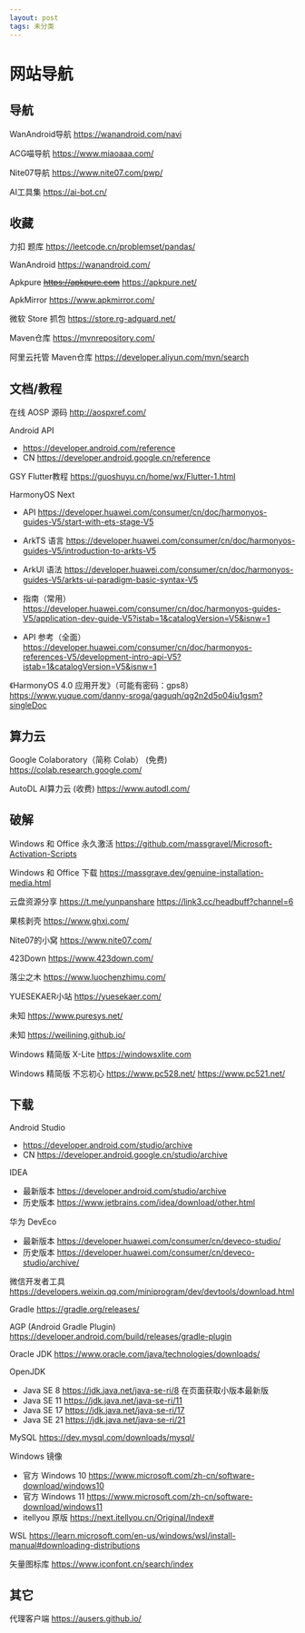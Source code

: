 ```yaml
---
layout: post
tags: 未分类
---
```


# 网站导航

## 导航

WanAndroid导航 <https://wanandroid.com/navi>

ACG喵导航 <https://www.miaoaaa.com/>

Nite07导航 <https://www.nite07.com/pwp/>

AI工具集 <https://ai-bot.cn/>

## 收藏

力扣 题库 <https://leetcode.cn/problemset/pandas/>

WanAndroid <https://wanandroid.com/>

Apkpure ~~<https://apkpure.com>~~ <https://apkpure.net/>

ApkMirror <https://www.apkmirror.com/>

微软 Store 抓包 <https://store.rg-adguard.net/>

Maven仓库 <https://mvnrepository.com/>

阿里云托管 Maven仓库 <https://developer.aliyun.com/mvn/search>

## 文档/教程

在线 AOSP 源码 <http://aospxref.com/>

Android API

- <https://developer.android.com/reference>
- CN <https://developer.android.google.cn/reference>

GSY Flutter教程 <https://guoshuyu.cn/home/wx/Flutter-1.html>

HarmonyOS Next

- API <https://developer.huawei.com/consumer/cn/doc/harmonyos-guides-V5/start-with-ets-stage-V5>
- ArkTS 语言 <https://developer.huawei.com/consumer/cn/doc/harmonyos-guides-V5/introduction-to-arkts-V5>
- ArkUI 语法 <https://developer.huawei.com/consumer/cn/doc/harmonyos-guides-V5/arkts-ui-paradigm-basic-syntax-V5>

- 指南（常用） <https://developer.huawei.com/consumer/cn/doc/harmonyos-guides-V5/application-dev-guide-V5?istab=1&catalogVersion=V5&isnw=1>
- API 参考（全面）<https://developer.huawei.com/consumer/cn/doc/harmonyos-references-V5/development-intro-api-V5?istab=1&catalogVersion=V5&isnw=1>

《HarmonyOS 4.0 应用开发》（可能有密码：gps8） <https://www.yuque.com/danny-sroga/gaguqh/qg2n2d5o04iu1gsm?singleDoc>

## 算力云

Google Colaboratory（简称 Colab） (免费) <https://colab.research.google.com/>

AutoDL AI算力云 (收费) <https://www.autodl.com/>

## 破解

Windows 和 Office 永久激活 <https://github.com/massgravel/Microsoft-Activation-Scripts>

Windows 和 Office 下载 <https://massgrave.dev/genuine-installation-media.html>

云盘资源分享 <https://t.me/yunpanshare> <https://link3.cc/headbuff?channel=6>

果核剥壳 <https://www.ghxi.com/>

Nite07的小窝 <https://www.nite07.com/>

423Down <https://www.423down.com/>

落尘之木 <https://www.luochenzhimu.com/>

YUESEKAER小站 <https://yuesekaer.com/>

未知 <https://www.puresys.net/>

未知 <https://weilining.github.io/>

Windows 精简版 X-Lite <https://windowsxlite.com>

Windows 精简版 不忘初心 <https://www.pc528.net/> <https://www.pc521.net/>

## 下载

Android Studio

- <https://developer.android.com/studio/archive>
- CN <https://developer.android.google.cn/studio/archive>

IDEA

- 最新版本 <https://developer.android.com/studio/archive>
- 历史版本 <https://www.jetbrains.com/idea/download/other.html>

华为 DevEco

- 最新版本 <https://developer.huawei.com/consumer/cn/deveco-studio/>
- 历史版本 <https://developer.huawei.com/consumer/cn/deveco-studio/archive/>

微信开发者工具 <https://developers.weixin.qq.com/miniprogram/dev/devtools/download.html>

Gradle <https://gradle.org/releases/>

AGP (Android Gradle Plugin) <https://developer.android.com/build/releases/gradle-plugin>

Oracle JDK <https://www.oracle.com/java/technologies/downloads/>

OpenJDK

- Java SE 8 <https://jdk.java.net/java-se-ri/8> 在页面获取小版本最新版
- Java SE 11 <https://jdk.java.net/java-se-ri/11>
- Java SE 17 <https://jdk.java.net/java-se-ri/17>
- Java SE 21 <https://jdk.java.net/java-se-ri/21>

MySQL <https://dev.mysql.com/downloads/mysql/>

Windows 镜像

- 官方 Windows 10 <https://www.microsoft.com/zh-cn/software-download/windows10>
- 官方 Windows 11 <https://www.microsoft.com/zh-cn/software-download/windows11>
- itellyou 原版 <https://next.itellyou.cn/Original/Index#>

WSL <https://learn.microsoft.com/en-us/windows/wsl/install-manual#downloading-distributions>

矢量图标库 <https://www.iconfont.cn/search/index>

## 其它

代理客户端 <https://ausers.github.io/>

